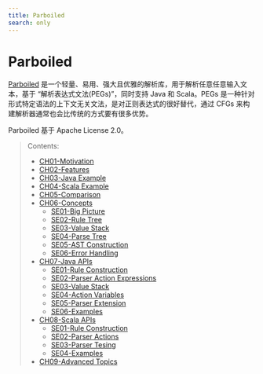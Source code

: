 ```yaml
---
title: Parboiled
search: only
---
```


# Parboiled

[Parboiled](https://github.com/sirthias/parboiled) 是一个轻量、易用、强大且优雅的解析库，用于解析任意任意输入文本，基于 “解析表达式文法(PEGs)”，同时支持 Java 和 Scala。PEGs 是一种针对形式特定语法的上下文无关文法，是对正则表达式的很好替代，通过 CFGs 来构建解析器通常也会比传统的方式要有很多优势。

Parboiled 基于 Apache License 2.0。

> Contents:
> - [CH01-Motivation](CH01-Motivation.html)
> - [CH02-Features](CH02-Features.html)
> - [CH03-Java Example](CH03-Java-Example.html)
> - [CH04-Scala Example](CH04-Scala-Example.html)
> - [CH05-Comparison](CH05-Comparison.html)
> - [CH06-Concepts]()
>   - [SE01-Big Picture](CH06-Concepts/SE01-Big-Picture.html)
>   - [SE02-Rule Tree](CH06-Concepts/SE02-Rule-Tree.html)
>   - [SE03-Value Stack](CH06-Concepts/SE03-Value-Stack.html)
>   - [SE04-Parse Tree](CH06-Concepts/SE04-Parse-Tree.html)
>   - [SE05-AST Construction](CH06-Concepts/SE05-AST-Construction.html)
>   - [SE06-Error Handling](CH06-Concepts/SE06-Error-Handling.html)
> - [CH07-Java APIs](CH07-Java-APIs.html)
>   - [SE01-Rule Construction](CH07-Java-APIs/SE01-Rule-Construction.html)
>   - [SE02-Parser Action Expressions](CH07-Java-APIs/SE02-Parser-Action-Expressions.html)
>   - [SE03-Value Stack](CH07-Java-APIs/SE03-Value-Stack.html)
>   - [SE04-Action Variables](CH07-Java-APIs/SE04-Action-Variables.html)
>   - [SE05-Parser Extension](CH07-Java-APIs/SE05-Parser-Extension.html)
>   - [SE06-Examples](CH07-Java-APIs/SE06-Examples.html)
> - [CH08-Scala APIs](CH08-Scala-APIs.html)
>   - [SE01-Rule Construction](CH08-Scala-APIs/SE01-Rule-Construction.html)
>   - [SE02-Parser Actions](CH08-Scala-APIs/SE02-Parser-Actions.html)
>   - [SE03-Parser Tesing](CH08-Scala-APIs/SE03-Parser-Tesing.html)
>   - [SE04-Examples](CH08-Scala-APIs/SE04-Examples.html)
> - [CH09-Advanced Topics](CH09-Advanced-Topics.html)

